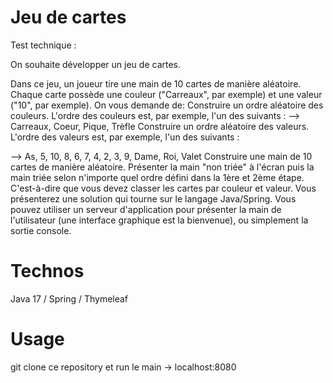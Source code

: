 # Jeu de cartes
Test technique :

On souhaite développer un jeu de cartes.

Dans ce jeu, un joueur tire une main de 10 cartes de manière aléatoire.
Chaque carte possède une couleur ("Carreaux", par exemple) et une valeur ("10", par exemple).
On vous demande de:
Construire un ordre aléatoire des couleurs. L'ordre des couleurs est, par exemple, l'un des suivants :
--> Carreaux, Coeur, Pique, Trèfle
Construire un ordre aléatoire des valeurs. L'ordre des valeurs est, par exemple, l'un des suivants :

--> As, 5, 10, 8, 6, 7, 4, 2, 3, 9, Dame, Roi, Valet
Construire une main de 10 cartes de manière aléatoire.
Présenter la main "non triée" à l'écran puis la main triée selon n'importe quel ordre défini dans la 1ère et 2ème étape. C'est-à-dire que vous devez classer les cartes par couleur et valeur.
Vous présenterez une solution qui tourne sur le langage Java/Spring.
Vous pouvez utiliser un serveur d'application pour présenter la main de l'utilisateur (une interface graphique est la bienvenue), ou simplement la sortie console.

# Technos
Java 17 / Spring / Thymeleaf 

# Usage
git clone ce repository et run le main -> localhost:8080
